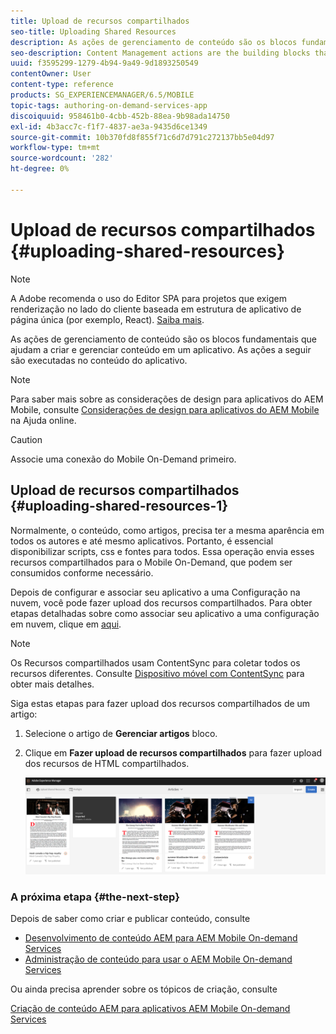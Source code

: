 ```yaml
---
title: Upload de recursos compartilhados
seo-title: Uploading Shared Resources
description: As ações de gerenciamento de conteúdo são os blocos fundamentais que ajudam a criar e gerenciar conteúdo em um aplicativo. Siga esta página para saber mais sobre como fazer upload de recursos compartilhados.
seo-description: Content Management actions are the building blocks that help to create and manage content within an application. Follow this page to learn about uploading shared resources.
uuid: f3595299-1279-4b94-9a49-9d1893250549
contentOwner: User
content-type: reference
products: SG_EXPERIENCEMANAGER/6.5/MOBILE
topic-tags: authoring-on-demand-services-app
discoiquuid: 958461b0-4cbb-452b-88ea-9b98ada14750
exl-id: 4b3acc7c-f1f7-4837-ae3a-9435d6ce1349
source-git-commit: 10b370fd8f855f71c6d7d791c272137bb5e04d97
workflow-type: tm+mt
source-wordcount: '282'
ht-degree: 0%

---
```


# Upload de recursos compartilhados {#uploading-shared-resources}

>[!NOTE]
>
>A Adobe recomenda o uso do Editor SPA para projetos que exigem renderização no lado do cliente baseada em estrutura de aplicativo de página única (por exemplo, React). [Saiba mais](/help/sites-developing/spa-overview.md).

As ações de gerenciamento de conteúdo são os blocos fundamentais que ajudam a criar e gerenciar conteúdo em um aplicativo. As ações a seguir são executadas no conteúdo do aplicativo.

>[!NOTE]
>
>Para saber mais sobre as considerações de design para aplicativos do AEM Mobile, consulte [Considerações de design para aplicativos do AEM Mobile](https://helpx.adobe.com/digital-publishing-solution/help/design-app.html) na Ajuda online.

>[!CAUTION]
>
>Associe uma conexão do Mobile On-Demand primeiro.

## Upload de recursos compartilhados {#uploading-shared-resources-1}

Normalmente, o conteúdo, como artigos, precisa ter a mesma aparência em todos os autores e até mesmo aplicativos. Portanto, é essencial disponibilizar scripts, css e fontes para todos. Essa operação envia esses recursos compartilhados para o Mobile On-Demand, que podem ser consumidos conforme necessário.

Depois de configurar e associar seu aplicativo a uma Configuração na nuvem, você pode fazer upload dos recursos compartilhados. Para obter etapas detalhadas sobre como associar seu aplicativo a uma configuração em nuvem, clique em [aqui](/help/mobile/mobile-apps-ondemand-application-create-configure-action.md).

>[!NOTE]
>
>Os Recursos compartilhados usam ContentSync para coletar todos os recursos diferentes. Consulte [Dispositivo móvel com ContentSync](/help/mobile/mobile-ondemand-contentsync.md) para obter mais detalhes.

Siga estas etapas para fazer upload dos recursos compartilhados de um artigo:

1. Selecione o artigo de **Gerenciar artigos** bloco.
1. Clique em **Fazer upload de recursos compartilhados** para fazer upload dos recursos de HTML compartilhados.

   ![chlimage_1-133](assets/chlimage_1-133.png)

### A próxima etapa {#the-next-step}

Depois de saber como criar e publicar conteúdo, consulte

* [Desenvolvimento de conteúdo AEM para AEM Mobile On-demand Services](/help/mobile/aem-mobile-on-demand.md)
* [Administração de conteúdo para usar o AEM Mobile On-demand Services](/help/mobile/aem-mobile.md)

Ou ainda precisa aprender sobre os tópicos de criação, consulte

[Criação de conteúdo AEM para aplicativos AEM Mobile On-demand Services](/help/mobile/mobile-apps-ondemand.md)
